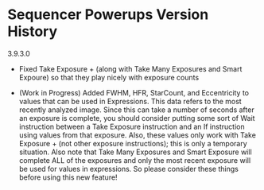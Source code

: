 ﻿# Sequencer Powerups Version History

3.9.3.0

 - Fixed Take Exposure + (along with Take Many Exposures and Smart Expoure) so that they play nicely with exposure counts
 
 - (Work in Progress) Added FWHM, HFR, StarCount, and Eccentricity to values that can be used in Expressions.  This data refers to the most recently analyzed image.  Since this can take a number of seconds after an exposure is complete, you should consider putting some sort of Wait instruction between a Take Exposure instruction and an If instruction using values from that exposure.  Also, these values only work with Take Exposure + (not other exposure instructions); this is only a temporary situation.  Also note that Take Many Exposures and Smart Exposure will complete ALL of the exposures and only the most recent exposure will be used for values in expressions.  So please consider these things before using this new feature!

